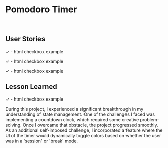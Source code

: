 # Pomodoro Timer
<br>

## User Stories
&check; - html checkbox example

&check; - html checkbox example

&check; - html checkbox example

## Lesson Learned
&check; - html checkbox example


During this project, I experienced a significant breakthrough in my understanding of state management. One of the challenges I faced was implementing a countdown clock, which required some creative problem-solving. Once I overcame that obstacle, the project progressed smoothly. As an additional self-imposed challenge, I incorporated a feature where the UI of the timer would dynamically toggle colors based on whether the user was in a 'session' or 'break' mode.


